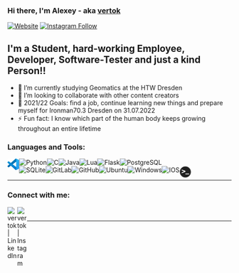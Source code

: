 ### Hi there, I'm Alexey - aka [vertok][linkedin]

[![Website](https://img.shields.io/badge/LinkedIn-0077B5?style=for-the-badge&logo=linkedin&logoColor=white)](https://www.linkedin.com/in/alexey-obukhov-a9a201156)
[![Instagram Follow](https://img.shields.io/badge/Instagram-E4405F?style=for-the-badge&logo=instagram&logoColor=white)](https://instagram.com/vertok)

## I'm a Student, hard-working Employee, Developer, Software-Tester and just a kind Person!!

- 🌱 I’m currently studying Geomatics at the HTW Dresden
- 👯 I’m looking to collaborate with other content creators
- 🥅 2021/22 Goals: find a job, continue learning new things and prepare myself for Ironman70.3 Dresden on 31.07.2022
- ⚡ Fun fact: I know which part of the human body keeps growing throughout an entire lifetime

### Languages and Tools:

<img align="left" alt="Visual Studio Code" width="26px" src="https://raw.githubusercontent.com/github/explore/80688e429a7d4ef2fca1e82350fe8e3517d3494d/topics/visual-studio-code/visual-studio-code.png" />
<img align="left" alt="Python" src="https://img.shields.io/badge/Python-3776AB?style=for-the-badge&logo=python&logoColor=white" />
<img align="left" alt="C" src="https://img.shields.io/badge/C-00599C?style=for-the-badge&logo=c&logoColor=white" />
<img align="left" alt="Java" src="https://img.shields.io/badge/Java-ED8B00?style=for-the-badge&logo=java&logoColor=white" />
<img align="left" alt="Lua" src="https://img.shields.io/badge/Lua-2C2D72?style=for-the-badge&logo=lua&logoColor=white" />
<img align="left" alt="Flask" src="https://img.shields.io/badge/Flask-000000?style=for-the-badge&logo=flask&logoColor=white" />
<img align="left" alt="PostgreSQL" src="https://img.shields.io/badge/PostgreSQL-316192?style=for-the-badge&logo=postgresql&logoColor=white" />

<br />

<img align="left" alt="SQLite" src="https://img.shields.io/badge/SQLite-07405E?style=for-the-badge&logo=sqlite&logoColor=white" />
<img align="left" alt="GitLab" src="https://img.shields.io/badge/GitLab-330F63?style=for-the-badge&logo=gitlab&logoColor=white" />
<img align="left" alt="GitHub" src="https://img.shields.io/badge/GitHub-100000?style=for-the-badge&logo=github&logoColor=white" />
<img align="left" alt="Ubuntu" src="https://img.shields.io/badge/Ubuntu-E95420?style=for-the-badge&logo=ubuntu&logoColor=white" />
<img align="left" alt="Windows" src="https://img.shields.io/badge/Windows-0078D6?style=for-the-badge&logo=windows&logoColor=white" />
<img align="left" alt="IOS" src="https://img.shields.io/badge/iOS-000000?style=for-the-badge&logo=ios&logoColor=white" />
<img align="left" alt="Terminal" width="26px" src="https://raw.githubusercontent.com/github/explore/80688e429a7d4ef2fca1e82350fe8e3517d3494d/topics/terminal/terminal.png" />

<br />

---

### Connect with me:

[<img align="left" alt="vertok | LinkedIn" width="22px" src="https://cdn.jsdelivr.net/npm/simple-icons@v3/icons/linkedin.svg" />][linkedin]
[<img align="left" alt="vertok | Instagram" width="22px" src="https://cdn.jsdelivr.net/npm/simple-icons@v3/icons/instagram.svg" />][instagram]

<br />

---

[instagram]: https://instagram.com/vertok
[linkedin]: https://www.linkedin.com/in/alexey-obukhov-a9a201156

